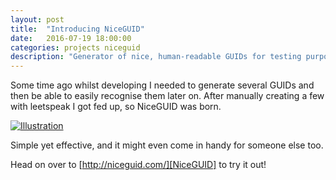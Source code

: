 ```yaml
---
layout: post
title:  "Introducing NiceGUID"
date:   2016-07-19 18:00:00
categories: projects niceguid
description: "Generator of nice, human-readable GUIDs for testing purposes."
---
```


Some time ago whilst developing I needed to generate several GUIDs and then be able to easily recognise them later on. After manually creating a few with leetspeak I got fed up, so NiceGUID was born.

[![Illustration](http://martinburrows.net/images/pages/niceguid.png)][NiceGUID]

Simple yet effective, and it might even come in handy for someone else too.

Head on over to [http://niceguid.com/][NiceGUID] to try it out!

[NiceGUID]:     http://niceguid.com/
